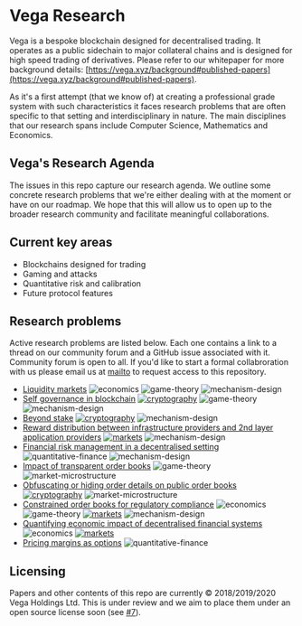 # Vega Research

Vega is a bespoke blockchain designed for decentralised trading. It operates as a public sidechain to major collateral chains and is designed for high speed trading of derivatives. Please refer to our whitepaper for more background details: [https://vega.xyz/background#published-papers](https://vega.xyz/background#published-papers).

As it's a first attempt (that we know of) at creating a professional grade system with such characteristics it faces research problems that are often specific to that setting and interdisciplinary in nature. The main disciplines that our research spans include Computer Science, Mathematics and Economics.

## Vega's Research Agenda

The issues in this repo capture our research agenda. We outline some concrete research problems that we're either dealing with at the moment or have on our roadmap. We hope that this will allow us to open up to the broader research community and facilitate meaningful collaborations.

## Current key areas

- Blockchains designed for trading
- Gaming and attacks
- Quantitative risk and calibration
- Future protocol features

## Research problems

Active research problems are listed below. Each one contains a link to a thread on our community forum and a GitHub issue associated with it. Community forum is open to all. If you'd like to start a formal collabroration with us please email us at [mailto](mailto:hi@vega.xyz) to request access to this repository.

- [Liquidity markets](problems/liquidity-markets.md) ![economics] ![game-theory] ![mechanism-design]
- [Self governance in blockchain](problems/blockchain-self-governance.md) [![cryptography](https://img.shields.io/badge/-cryptography-%2382dd5a.svg?maxAge=25000)](https://github.com/vegaprotocol/research/labels/cryptography) ![game-theory] ![mechanism-design]
- [Beyond stake](problems/beyond-stake.md) [![cryptography](https://img.shields.io/badge/-cryptography-%2382dd5a.svg?maxAge=25000)](https://github.com/vegaprotocol/research/labels/cryptography) ![mechanism-design]
- [Reward distribution between infrastructure providers and 2nd layer application providers](problems/reward-distribution.md) [![markets](https://img.shields.io/badge/-markets-%23f9efa9.svg?maxAge=25000)](https://github.com/vegaprotocol/research/labels/markets) ![mechanism-design]
- [Financial risk management in a decentralised setting](problems/decentralised-risk-management.md) ![quantitative-finance] ![mechanism-design]
- [Impact of transparent order books](problems/transparent-order-books.md) ![game-theory] ![market-microstructure]
- [Obfuscating or hiding order details on public order books](problems/obfuscated-order-books.md) [![cryptography](https://img.shields.io/badge/-cryptography-%2382dd5a.svg?maxAge=25000)](https://github.com/vegaprotocol/research/labels/cryptography) ![market-microstructure]
- [Constrained order books for regulatory compliance](problems/constrained-order-books.md) ![economics] ![game-theory] [![markets](https://img.shields.io/badge/-markets-%23f9efa9.svg?maxAge=25000)](https://github.com/vegaprotocol/research/labels/markets) ![mechanism-design]
- [Quantifying economic impact of decentralised financial systems](problems/economic-impact-of-decentralised-finance.md) ![economics] [![markets](https://img.shields.io/badge/-markets-%23f9efa9.svg?maxAge=25000)](https://github.com/vegaprotocol/research/labels/markets)
- [Pricing margins as options](problems/margins-as-options.md) ![quantitative-finance]

## Licensing

Papers and other contents of this repo are currently &copy; 2018/2019/2020 Vega Holdings Ltd. This is under review and we aim to place them under an open source license soon (see [#7](https://github.com/vegaprotocol/research/issues/7)).

[cryptography]: https://img.shields.io/badge/-cryptography-%2382dd5a.svg
[economics]: https://img.shields.io/badge/-economics-%23f461ba.svg?maxAge=25000
[game-theory]: https://img.shields.io/badge/-game--theory-%238af7ec.svg?maxAge=25000
[market-microstructure]: https://img.shields.io/badge/-market--microstructure-%237d63d3.svg?maxAge=25000
[markets]: https://img.shields.io/badge/-markets-%23f9efa9.svg?maxAge=25000
[mechanism-design]: https://img.shields.io/badge/-mechanism--design-%23e0d61f.svg?maxAge=25000
[quantitative-finance]: https://img.shields.io/badge/-quantitative--finance-%23c6e861.svg?maxAge=25000
